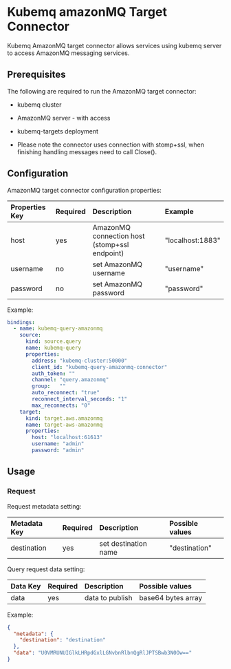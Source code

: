 # Kubemq amazonMQ Target Connector

Kubemq AmazonMQ target connector allows services using kubemq server to access AmazonMQ messaging services.

## Prerequisites
The following are required to run the AmazonMQ target connector:

- kubemq cluster
- AmazonMQ server - with access 
- kubemq-targets deployment


- Please note the connector uses connection with stomp+ssl, when finishing handling messages need to call Close().

## Configuration

AmazonMQ target connector configuration properties:

| Properties Key                  | Required | Description                                  | Example                                                                |
|:--------------------------------|:---------|:---------------------------------------------|:-----------------------------------------------------------------------|
| host                            | yes      | AmazonMQ connection host (stomp+ssl endpoint)| "localhost:1883" |
| username                        | no       | set AmazonMQ username                        | "username" |
| password                        | no       | set AmazonMQ password                        | "password" |


Example:

```yaml
bindings:
  - name: kubemq-query-amazonmq
    source:
      kind: source.query
      name: kubemq-query
      properties:
        address: "kubemq-cluster:50000"
        client_id: "kubemq-query-amazonmq-connector"
        auth_token: ""
        channel: "query.amazonmq"
        group:   ""
        auto_reconnect: "true"
        reconnect_interval_seconds: "1"
        max_reconnects: "0"
    target:
      kind: target.aws.amazonmq
      name: target-aws-amazonmq
      properties:
        host: "localhost:61613"
        username: "admin"
        password: "admin"
```

## Usage

### Request

Request metadata setting:

| Metadata Key   | Required | Description         | Possible values |
|:---------------|:---------|:--------------------|:----------------|
| destination    | yes      | set destination name| "destination"         |



Query request data setting:

| Data Key | Required | Description  | Possible values    |
|:---------|:---------|:-------------|:-------------------|
| data     | yes      | data to publish | base64 bytes array |

Example:


```json
{
  "metadata": {
    "destination": "destination"
  },
  "data": "U0VMRUNUIGlkLHRpdGxlLGNvbnRlbnQgRlJPTSBwb3N0Ow=="
}
```
